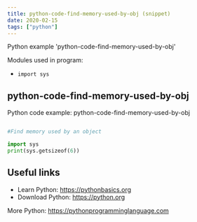 ```yaml
---
title: python-code-find-memory-used-by-obj (snippet)
date: 2020-02-15
tags: ["python"]
---
```

Python example 'python-code-find-memory-used-by-obj'


Modules used in program: 
* `import sys`

## python-code-find-memory-used-by-obj

Python code example: python-code-find-memory-used-by-obj

```python

#Find memory used by an object

import sys
print(sys.getsizeof(6))


```

## Useful links

- Learn Python: https://pythonbasics.org
- Download Python: https://python.org

More Python: https://pythonprogramminglanguage.com
